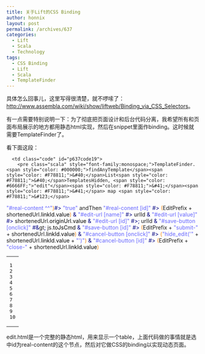 ```yaml
---
title: 关于Lift的CSS Binding
author: honnix
layout: post
permalink: /archives/637
categories:
  - Lift
  - Scala
  - Technology
tags:
  - CSS Binding
  - Lift
  - Scala
  - TemplateFinder
---
```

具体怎么回事儿，这里写得很清楚，就不啰嗦了：<a title="CSS Binding" href="http://www.assembla.com/wiki/show/liftweb/Binding_via_CSS_Selectors" target="_blank">http://www.assembla.com/wiki/show/liftweb/Binding_via_CSS_Selectors</a>。

有一点需要特别说明一下：为了彻底把页面设计和后台代码分离，我希望所有和页面布局展示的地方都用静态html实现，然后在snippet里面作binding。这时候就需要TemplateFinder了。

看下面这段：

<div class="wp_codebox">
  <table>
    <tr id="p63719">
      <td class="line_numbers">
        <pre>1
2
3
4
5
6
7
8
9
10
</pre>
      </td>
      
      <td class="code" id="p637code19">
        <pre class="scala" style="font-family:monospace;">TemplateFinder.<span style="color: #000000;">findAnyTemplate</span><span style="color: #F78811;">&#40;</span>List<span style="color: #F78811;">&#40;</span>TemplatesHidden, <span style="color: #6666FF;">"edit"</span><span style="color: #F78811;">&#41;</span><span style="color: #F78811;">&#41;</span> map <span style="color: #F78811;">&#123;</span>
  <span style="color: #6666FF;">"#real-content ^^"</span><span style="color: #F78811;">&#41;</span><span style="color: #000080;">#&gt;</span> <span style="color: #6666FF;">"true"</span> andThen
    <span style="color: #6666FF;">"#real-conent [id]"</span> <span style="color: #000080;">#&gt;</span> <span style="color: #F78811;">&#40;</span>EditPrefix + shortenedUrl.<span style="color: #000000;">linkId</span>.<span style="color: #000000;">value</span><span style="color: #F78811;">&#41;</span> <span style="color: #000080;">&</span>
    <span style="color: #6666FF;">"#edit-url [name]"</span> <span style="color: #000080;">#&gt;</span> urlId <span style="color: #000080;">&</span>
    <span style="color: #6666FF;">"#edit-url [value]"</span> <span style="color: #000080;">#&gt;</span> shortenedUrl.<span style="color: #000000;">originUrl</span>.<span style="color: #000000;">value</span> <span style="color: #000080;">&</span>
    <span style="color: #6666FF;">"#edit-url [id]"</span> <span style="color: #000080;">#&gt;;</span> urlId <span style="color: #000080;">&</span>
    <span style="color: #6666FF;">"#save-button [onclick]"</span> <span style="color: #000080;">#&</span>gt<span style="color: #000080;">;</span> js.<span style="color: #000000;">toJsCmd</span> <span style="color: #000080;">&</span>
    <span style="color: #6666FF;">"#save-button [id]"</span> <span style="color: #000080;">#&gt;</span> <span style="color: #F78811;">&#40;</span>EditPrefix + <span style="color: #6666FF;">"submit-"</span> + shortenedUrl.<span style="color: #000000;">linkId</span>.<span style="color: #000000;">value</span><span style="color: #F78811;">&#41;</span> <span style="color: #000080;">&</span>
    <span style="color: #6666FF;">"#cancel-button [onclick]"</span> <span style="color: #000080;">#&gt;</span> <span style="color: #F78811;">&#40;</span><span style="color: #6666FF;">"hide_edit('"</span> + shortenedUrl.<span style="color: #000000;">linkId</span>.<span style="color: #000000;">value</span> + <span style="color: #6666FF;">"')"</span><span style="color: #F78811;">&#41;</span> <span style="color: #000080;">&</span>
    <span style="color: #6666FF;">"#cancel-button [id]"</span> <span style="color: #000080;">#&gt;</span> <span style="color: #F78811;">&#40;</span>EditPrefix + <span style="color: #6666FF;">"close-"</span> + shortenedUrl.<span style="color: #000000;">linkId</span>.<span style="color: #000000;">value</span><span style="color: #F78811;">&#41;</span></pre>
      </td>
    </tr>
  </table>
</div>

edit.html是一个完整的静态html，用来显示一个table，上面代码做的事情就是选中id为real-content的这个节点，然后对它做CSS的binding以实现动态页面。